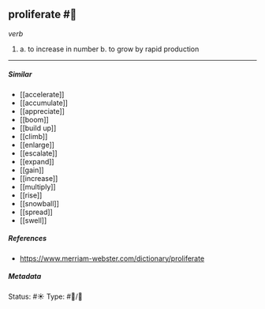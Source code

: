 ## proliferate #🧠 

_verb_

1. a. to increase in number
	b. to grow by rapid production

___
##### Similar
-   [[accelerate]]
-   [[accumulate]]
-   [[appreciate]]
-   [[boom]]
-   [[build up]] 
-   [[climb]]
-   [[enlarge]] 
-   [[escalate]]
-   [[expand]]
-   [[gain]]
-   [[increase]]
-   [[multiply]] 
-   [[rise]]
-   [[snowball]] 
-   [[spread]] 
-   [[swell]]


##### References 
- https://www.merriam-webster.com/dictionary/proliferate


##### Metadata
Status: #☀️ 
Type: #🔵/💬 